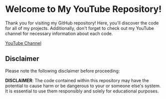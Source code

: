 # Welcome to My YouTube Repository!

Thank you for visiting my GitHub repository! Here, you'll discover the code for all of my projects. Additionally, don't forget to check out my YouTube channel for necessary information about each code.

[YouTube Channel](https://www.youtube.com/@screeck)

## Disclaimer

Please note the following disclaimer before proceeding:

**DISCLAIMER**: The code contained within this repository may have the potential to cause harm or be dangerous to your or someone else's system. It is essential to use them responsibly and solely for educational purposes.

